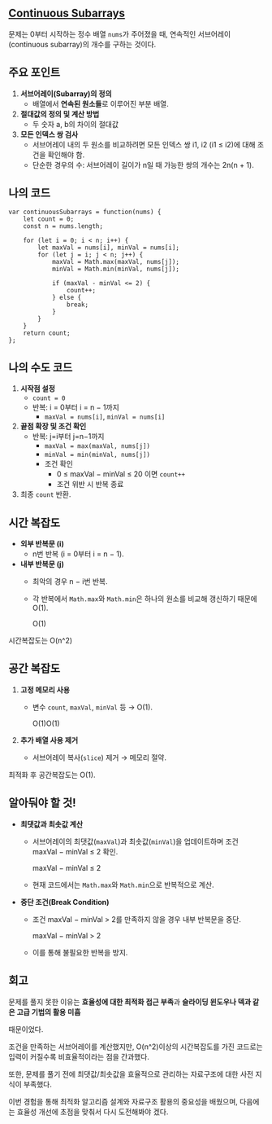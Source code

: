## [**Continuous Subarrays**](https://leetcode.com/problems/continuous-subarrays/)

문제는 0부터 시작하는 정수 배열 `nums`가 주어졌을 때, 연속적인 서브어레이(continuous subarray)의 개수를 구하는 것이다.

## 주요 포인트

1. **서브어레이(Subarray)의 정의**
    - 배열에서 **연속된 원소들**로 이루어진 부분 배열.
2. **절대값의 정의 및 계산 방법**
    - 두 숫자 a, b의 차이의 절대값
3. **모든 인덱스 쌍 검사**
    - 서브어레이 내의 두 원소를 비교하려면 모든 인덱스 쌍 i1, i2 (i1 ≤ i2)에 대해 조건을 확인해야 함.
    - 단순한 경우의 수: 서브어레이 길이가 n일 때 가능한 쌍의 개수는 2n(n + 1).

## 나의 코드

```tsx
var continuousSubarrays = function(nums) {
    let count = 0; 
    const n = nums.length;

    for (let i = 0; i < n; i++) {
        let maxVal = nums[i], minVal = nums[i];
        for (let j = i; j < n; j++) {
            maxVal = Math.max(maxVal, nums[j]);
            minVal = Math.min(minVal, nums[j]);

            if (maxVal - minVal <= 2) {
                count++;
            } else {
                break;
            }
        }
    }
    return count;
};
```

## 나의 수도 코드

1. **시작점 설정**
    - `count = 0`
    - 반복: i = 0부터 i = n − 1까지
        - `maxVal = nums[i]`, `minVal = nums[i]`
2. **끝점 확장 및 조건 확인**
    - 반복: j=i부터 j=n−1까지
        - `maxVal = max(maxVal, nums[j])`
        - `minVal = min(minVal, nums[j])`
        - 조건 확인
            - 0 ≤ maxVal − minVal ≤ 20 이면 `count++`
            - 조건 위반 시 반복 종료
3. 최종 `count` 반환.

## 시간 복잡도

- **외부 반복문 (i)**
    - n번 반복 (i = 0부터 i = n − 1).
- **내부 반복문 (j)**
    - 최악의 경우 n − i번 반복.
    - 각 반복에서 `Math.max`와 `Math.min`은 하나의 원소를 비교해 갱신하기 때문에 O(1).
        
        O(1)
        

시간복잡도는 O(n^2)

## 공간 복잡도

1. **고정 메모리 사용**
    - 변수 `count`, `maxVal`, `minVal` 등 → O(1).
        
        O(1)O(1)
        
2. **추가 배열 사용 제거**
    - 서브어레이 복사(`slice`) 제거 → 메모리 절약.

최적화 후 공간복잡도는 O(1).

## 알아둬야 할 것!

- **최댓값과 최솟값 계산**
    - 서브어레이의 최댓값(`maxVal`)과 최솟값(`minVal`)을 업데이트하며 조건 maxVal − minVal ≤ 2 확인.
        
        maxVal − minVal ≤ 2
        
    - 현재 코드에서는 `Math.max`와 `Math.min`으로 반복적으로 계산.
- **중단 조건(Break Condition)**
    - 조건 maxVal − minVal > 2를 만족하지 않을 경우 내부 반복문을 중단.
        
        maxVal − minVal > 2
        
    - 이를 통해 불필요한 반복을 방지.

## 회고

문제를 풀지 못한 이유는 **효율성에 대한 최적화 접근 부족**과 **슬라이딩 윈도우나 덱과 같은 고급 기법의 활용 미흡**

때문이었다.

조건을 만족하는 서브어레이를 계산했지만, O(n^2)이상의 시간복잡도를 가진 코드로는 입력이 커질수록 비효율적이라는 점을 간과했다.

또한, 문제를 풀기 전에 최댓값/최솟값을 효율적으로 관리하는 자료구조에 대한 사전 지식이 부족했다.

이번 경험을 통해 최적화 알고리즘 설계와 자료구조 활용의 중요성을 배웠으며, 다음에는 효율성 개선에 초점을 맞춰서 다시 도전해봐야 겠다.
